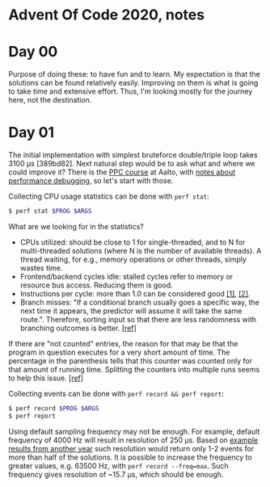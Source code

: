 # Advent Of Code 2020, notes

# Day 00

Purpose of doing these: to have fun and to learn. My expectation is that the solutions can be found relatively easily. Improving on them is what is going to take time and extensive effort. Thus, I'm looking mostly for the journey here, not the destination.

# Day 01

The initial implementation with simplest bruteforce double/triple loop takes 3100 μs [389bd82]. Next natural step would be to ask what and where we could improve it? There is the [PPC course](http://ppc.cs.aalto.fi) at Aalto, with [notes about performance debugging](http://ppc.cs.aalto.fi/2020/debug/perf/), so let's start with those.

Collecting CPU usage statistics can be done with `perf stat`:

```sh
$ perf stat $PROG $ARGS
```

What are we looking for in the statistics?
* CPUs utilized: should be close to 1 for single-threaded, and to N for multi-threaded solutions (where N is the number of available threads). A thread waiting, for e.g., memory operations or other threads, simply wastes time.
* Frontend/backend cycles idle: stalled cycles refer to memory or resource bus access. Reducing them is good.
* Instructions per cycle: more than 1.0 can be considered good [[1]](http://www.brendangregg.com/perf.html#CPUstatistics), [[2]](http://ppc.cs.aalto.fi/2020/debug/perf/).
* Branch misses: "If a conditional branch usually goes a specific way, the next time it appears, the predictor will assume it will take the same route.". Therefore, sorting input so that there are less randomness with branching outcomes is better. [[ref]](https://www.linux.com/training-tutorials/performance-analysis-linux/)

If there are "not counted" entries, the reason for that may be that the program in question executes for a very short amount of time. The percentage in the parenthesis tells that this counter was counted only for that amount of running time. Splitting the counters into multiple runs seems to help this issue. [[ref]](https://stackoverflow.com/a/37607099)

Collecting events can be done with `perf record && perf report`:

```sh
$ perf record $PROG $ARGS
$ perf report
```

Using default sampling frequency may not be enough. For example, default frequency of 4000 Hz  will result in resolution of 250 μs. Based on [example results from another year](https://github.com/Voltara/advent2018-fast) such resolution would return only 1-2 events for more than half of the solutions. It is possible to increase the frequency to greater values, e.g. 63500 Hz, with `perf record --freq=max`. Such frequency gives resolution of ~15.7 μs, which should be enough.
